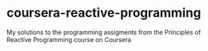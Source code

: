 # coursera-reactive-programming
My solutions to the programming assigments from the Principles of Reactive
Programming course on Coursera
